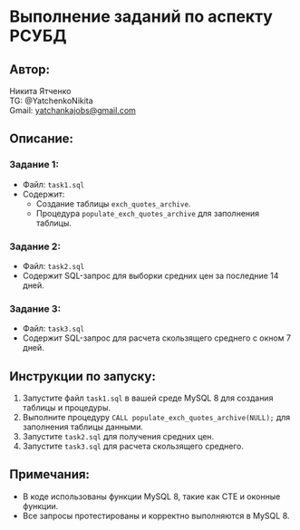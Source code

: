# Выполнение заданий по аспекту РСУБД

## Автор:
Никита Ятченко  
TG: @YatchenkoNikita  
Gmail: yatchankajobs@gmail.com

## Описание:

### Задание 1:
- Файл: `task1.sql`
- Содержит:
    - Создание таблицы `exch_quotes_archive`.
    - Процедура `populate_exch_quotes_archive` для заполнения таблицы.

### Задание 2:
- Файл: `task2.sql`
- Содержит SQL-запрос для выборки средних цен за последние 14 дней.

### Задание 3:
- Файл: `task3.sql`
- Содержит SQL-запрос для расчета скользящего среднего с окном 7 дней.

## Инструкции по запуску:
1. Запустите файл `task1.sql` в вашей среде MySQL 8 для создания таблицы и процедуры.
2. Выполните процедуру `CALL populate_exch_quotes_archive(NULL);` для заполнения таблицы данными.
3. Запустите `task2.sql` для получения средних цен.
4. Запустите `task3.sql` для расчета скользящего среднего.

## Примечания:
- В коде использованы функции MySQL 8, такие как CTE и оконные функции.
- Все запросы протестированы и корректно выполняются в MySQL 8.
